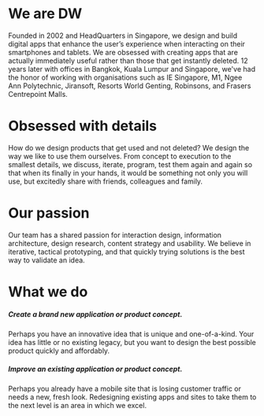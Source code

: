 We are DW
==============
Founded in 2002 and HeadQuarters in Singapore, we design and build digital apps that enhance the user’s experience when interacting on their smartphones and tablets. We are obsessed with creating apps that are actually immediately useful rather than those that get instantly deleted. 12 years later with offices in Bangkok, Kuala Lumpur and Singapore, we've had the honor of working with organisations such as IE Singapore, M1, Ngee Ann Polytechnic, Jiransoft, Resorts World Genting, Robinsons, and Frasers Centrepoint Malls.

Obsessed with details
==============
How do we design products that get used and not deleted? We design the way we like to use them ourselves. From concept to execution to the smallest details, we discuss, iterate, program, test them again and again so that when its finally in your hands, it would be something not only you will use, but excitedly share with friends, colleagues and family.

Our passion
==============
Our team has a shared passion for interaction design, information architecture, design research, content strategy and usability. We believe in iterative, tactical prototyping, and that quickly trying solutions is the best way to validate an idea.

What we do
==============
##### Create a brand new application or product concept.
Perhaps you have an innovative idea that is unique and one-of-a-kind. Your idea has little or no existing legacy, but you want to design the best possible product quickly and affordably. 

##### Improve an existing application or product concept. 
Perhaps you already have a mobile site that is losing customer traffic or needs a new, fresh look. Redesigning existing apps and sites to take them to the next level is an area in which we excel.
